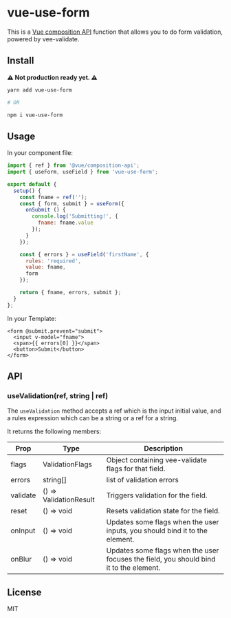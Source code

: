# vue-use-form

This is a [Vue composition API](https://github.com/vuejs/composition-api) function that allows you to do form validation, powered by vee-validate.

## Install

**⚠ Not production ready yet. ⚠**

```sh
yarn add vue-use-form

# OR

npm i vue-use-form
```

## Usage

In your component file:

```js
import { ref } from '@vue/composition-api';
import { useForm, useField } from 'vue-use-form';

export default {
  setup() {
    const fname = ref('');
    const { form, submit } = useForm({
      onSubmit () {
        console.log('Submitting!', {
          fname: fname.value
        });
      }
    });

    const { errors } = useField('firstName', {
      rules: 'required',
      value: fname,
      form
    });

    return { fname, errors, submit };
  }
};
```

In your Template:

```vue
<form @submit.prevent="submit">
  <input v-model="fname">
  <span>{{ errors[0] }}</span>
  <button>Submit</button>
</form>
```

## API

### useValidation(ref, string | ref)

The `useValidation` method accepts a ref which is the input initial value, and a rules expression which can be a string or a ref for a string.

It returns the following members:

| Prop     | Type                   | Description                                                                            |
| -------- | ---------------------- | -------------------------------------------------------------------------------------- |
| flags    | ValidationFlags        | Object containing vee-validate flags for that field.                                   |
| errors   | string[]               | list of validation errors                                                              |
| validate | () => ValidationResult | Triggers validation for the field.                                                     |
| reset    | () => void             | Resets validation state for the field.                                                 |
| onInput  | () => void             | Updates some flags when the user inputs, you should bind it to the element.            |
| onBlur   | () => void             | Updates some flags when the user focuses the field, you should bind it to the element. |

## License

MIT
